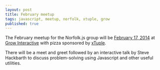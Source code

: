 ```yaml
---
layout: post
title: February meetup
tags: javascript, meetup, norfolk, xtuple, grow
published: true
---
```


<p>The February meetup for the Norfolk.js group will be
<a href="http://www.meetup.com/NorfolkJS/events/162276802/">February 17, 2014</a>
at <a href="http://www.thisisgrow.com/">Grow Interactive</a> with pizza sponsored by <a href="http://www.xtuple.com">xTuple</a>.</p>

<p>
There will be a meet and greet followed by an interactive talk by Steve Hackbarth to discuss problem-solving using Javascript and other useful utilities.
</p>